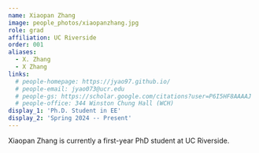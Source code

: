 ```yaml
---
name: Xiaopan Zhang
image: people_photos/xiaopanzhang.jpg
role: grad
affiliation: UC Riverside
order: 001
aliases:
  - X. Zhang
  - X Zhang
links:
  # people-homepage: https://jyao97.github.io/
  # people-email: jyao073@ucr.edu
  # people-gs: https://scholar.google.com/citations?user=P6I5HF8AAAAJ
  # people-office: 344 Winston Chung Hall (WCH)
display_1: 'Ph.D. Student in EE'
display_2: 'Spring 2024 -- Present'
---
```


Xiaopan Zhang is currently a first-year PhD student at UC Riverside.